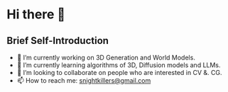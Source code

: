 # Hi there 👋

## Brief Self-Introduction

- 🔭 I’m currently working on 3D Generation and World Models.
- 🌱 I’m currently learning algorithms of 3D, Diffusion models and LLMs.
- 👯 I’m looking to collaborate on people who are interested in CV &. CG.
- 📫 How to reach me: snightkillers@gmail.com

<!--
**night-killer/night-killer** is a ✨ _special_ ✨ repository because its `README.md` (this file) appears on your GitHub profile.
Here are some ideas to get you started:
- 🔭 I’m currently working ...
- 🌱 I’m currently learning ...
- 👯 I’m looking to collaborate on ...
- 🤔 I’m looking for help with ...
- 💬 Ask me about ...
- 📫 How to reach me: ...
- 😄 Pronouns: ...
- ⚡ Fun fact: ...
-->
